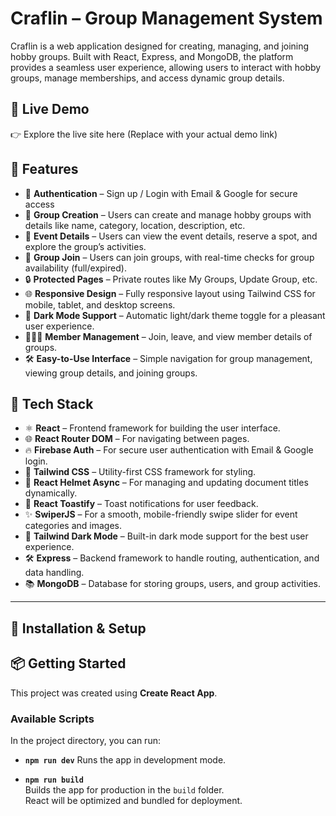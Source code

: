 

# Craflin – Group Management System

Craflin is a web application designed for creating, managing, and joining hobby groups. Built with React, Express, and MongoDB, the platform provides a seamless user experience, allowing users to interact with hobby groups, manage memberships, and access dynamic group details.

## 🔗 Live Demo
👉 Explore the live site here (Replace with your actual demo link)

## 🚀 Features
- 🔐 **Authentication** – Sign up / Login with Email & Google for secure access
- 📝 **Group Creation** – Users can create and manage hobby groups with details like name, category, location, description, etc.
- 📅 **Event Details** – Users can view the event details, reserve a spot, and explore the group’s activities.
- 🚀 **Group Join** – Users can join groups, with real-time checks for group availability (full/expired).
- 🔒 **Protected Pages** – Private routes like My Groups, Update Group, etc.
- 🌐 **Responsive Design** – Fully responsive layout using Tailwind CSS for mobile, tablet, and desktop screens.
- 🌙 **Dark Mode Support** – Automatic light/dark theme toggle for a pleasant user experience.
- 🧑‍🤝‍🧑 **Member Management** – Join, leave, and view member details of groups.
- 🛠 **Easy-to-Use Interface** – Simple navigation for group management, viewing group details, and joining groups.

## 💪 Tech Stack
- ⚛️ **React** – Frontend framework for building the user interface.
- 🌐 **React Router DOM** – For navigating between pages.
- 🔥 **Firebase Auth** – For secure user authentication with Email & Google login.
- 💅 **Tailwind CSS** – Utility-first CSS framework for styling.
- 🧠 **React Helmet Async** – For managing and updating document titles dynamically.
- 🚀 **React Toastify** – Toast notifications for user feedback.
- ✨ **SwiperJS** – For a smooth, mobile-friendly swipe slider for event categories and images.
- 🌙 **Tailwind Dark Mode** – Built-in dark mode support for the best user experience.
- 🛠 **Express** – Backend framework to handle routing, authentication, and data handling.
- 📚 **MongoDB** – Database for storing groups, users, and group activities.
---

## 🔧 Installation & Setup

## 📦 Getting Started

This project was created using **Create React App**.

### Available Scripts

In the project directory, you can run:

- **`npm run dev`**
  Runs the app in development mode.  

- **`npm run build`**  
  Builds the app for production in the `build` folder.  
  React will be optimized and bundled for deployment.

